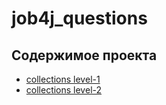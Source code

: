 # job4j_questions


<h2>Содержимое проекта</h2>
<ul>
        <li><a href="https://github.com/nikisha-scipt/job4j_questions/blob/master/intern/CollectionLite.md">collections level-1 </a></li>
        <li><a href="https://github.com/nikisha-scipt/job4j_questions/blob/master/junior/dataStructuresAndAlgorithms.md#collections-pro">collections level-2 </a></li>
</ul>
